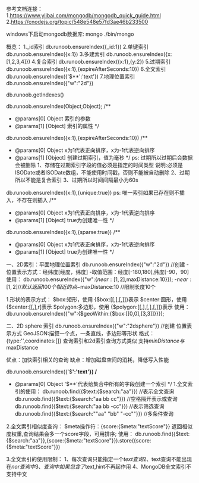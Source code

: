 参考文档连接：
1.https://www.yiibai.com/mongodb/mongodb_quick_guide.html
2.https://cnodejs.org/topic/548e548e57fd3ae46b233500

windows下启动mongodb数据库: mongo ./bin/mongo

概览：
1._id索引        db.runoob.ensureIndex({_id:1})
2.单键索引       db.runoob.ensureIndex({x:1})
3.多建索引       db.runoob.ensureIndex({x:[1,2,3,4]})
4.复合索引       db.runoob.ensureIndex({x:1},{y:2})
5.过期索引       db.runoob.ensureIndex({x:1},{expireAfterSeconds:10})
6.全文索引       db.runoob.ensureIndex({'$**':'text'})
7.地理位置索引   db.runoob.ensureIndex({"w":"2d"})

<!-- 查看集合的索引情况 -->
db.runoob.getIndexes()

<!-- 创建索引 -->
db.runoob.ensureIndex(Object,Object);
/**
 * @params[0]  Object   索引的参数
 * @params[1]  [Object] 索引的属性
 */

<!-- 创建过期索引 -->
db.runoob.ensureIndex({x:1},{expireAfterSeconds:10}) 
/**
 * @params[0]  Object   x为1代表正向排序，x为-1代表逆向排序
 * @params[1]  [Object] 创建过期索引，值为毫秒
 */
ps: 过期所以过期后会数据会被删除
1、存储在过期索引字段的值必须是指定的时间类型
	说明:必须是ISODate或者ISODate数组，不能使用时间戳，否则不能被自动删除
2、过期所以不能是复合索引
3、过期所以时间间隔最小为60s

<!-- 创建唯一索引 -->
db.runoob.ensureIndex({x:1},{unique:true}) 
ps: 唯一索引如果已存在则不插入，不存在则插入
/**
 * @params[0]  Object   x为1代表正向排序，x为-1代表逆向排序
 * @params[1]  [Object] true为创建唯一性
 */

<!-- 创建稀疏索引 -->
db.runoob.ensureIndex({x:1},{sparse:true}) 
/**
 * @params[0]  Object   x为1代表正向排序，x为-1代表逆向排序
 * @params[1]  [Object] true为创建唯一性
 */

<!-- 创建地理位置索引 -->
一、2D索引：平面地理位置索引
db.runoob.ensureIndex({"w":"2d"}) //创建
-位置表示方式：经纬度[经度，纬度]
-取值范围：经度[-180,180],纬度[-90，90]
使用：
db.runoob.ensureIndex({"w":{$near:[1,2],$maxDistance:10}});
-$near:[1,2] //默认返回100个相近的点
-$maxDistance:10 //限制长度10个

1.形状的表示方式：
$box:矩形，使用   {$box:[[<x1>,<y1>],[<x2>,<y2>]]}表示
$center:圆形，使用   {$center:[[<x1>,<y1>],r]表示
$polygon:多边形，使用  {$polygon:[[<x1>,<y1>],[<x2>,<y2>],[<x3>,<y3>]]}表示
使用：
db.runoob.ensureIndex({"w":{$geoWithin:{$box:[[0,0],[3,3]]}}});

二、2D sphere 索引
db.runoob.ensureIndex({"w":"2dsphere"}) //创建
位置表示方式
GeoJSON:描叙一个点，一条直线，多边形等形状
格式：{type:'',coordinates:[<coordinates>]}
查询索引和2d索引查询方式类似
支持$minDistance与$maxDistance

优点：加快索引相关的查询
缺点：增加磁盘空间的消耗，降低写入性能

<!-- 创建全文索引 -->
db.runoob.ensureIndex({'$**':'text'})
/**
 * @params[0]  Object   '$**'代表给集合中所有的字段创建一个索引
 */
1.全文索引的使用：
db.runoob.find({$text:{$search:"aa"}}) //表示全文查询
db.runoob.find({$text:{$search:"aa bb cc"}}) //空格隔开表示或查询
db.runoob.find({$text:{$search:"aa bb -cc"}}) //表示筛选查询
db.runoob.find({$text:{$search:"\"aa\" \"bb\" \"-cc\""}}) //多条件查询

2.全文索引相似度查询：
$meta操作符：{score:{$meta:"textScore"}} 返回相似度权重,查询结果会多一个score字段，可用排序;
使用：
db.runoob.find({$text:{$search:"aa"}},{score:{$meta:"textScore"}}).store({score:{$meta:"textScore"}}) 

3.全文索引的使用限制：
1、每次查询只能指定一个$text查询
2、$text查询不能出现在$nor查询中
3、查询中如果包含了$text,hint不再起作用
4、MongoDB全文索引不支持中文


